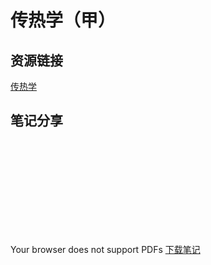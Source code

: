 # 传热学（甲）

## 资源链接 
[传热学](https://pan.baidu.com/s/1iUFanUCHCWmHnJwFms0Juw?pwd=awtt)

## 笔记分享


<object data="Heat_Transfer.pdf" type="application/pdf" width="1000" height="800" aria-labelledby="PDF document">
    <embed src="Heat_Transfer.pdf" type="application/pdf" />
    <p>
        Your browser does not support PDFs
        <a href="Heat_Transfer.pdf" class="image fit">下载笔记</a>
    </p>
</object>


